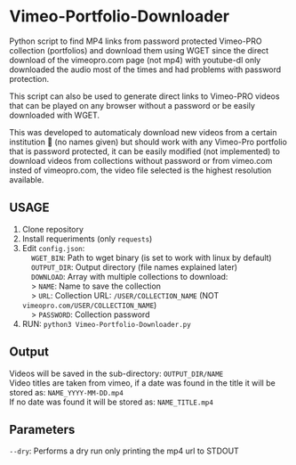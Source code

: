# Vimeo-Portfolio-Downloader
Python script to find MP4 links from password protected Vimeo-PRO collection (portfolios) and download them using WGET since the direct download of the vimeopro.com page (not mp4) with youtube-dl only downloaded the audio most of the times and had problems with password protection.

This script can also be used to generate direct links to Vimeo-PRO videos that can be played on any browser without a password or be easily downloaded with WGET.

This was developed to automaticaly download new videos from a certain institution 👀 (no names given) but should work with any Vimeo-Pro portfolio that is password protected, it can be easily modified (not implemented) to download videos from collections without password or from vimeo.com insted of vimeopro.com, the video file selected is the highest resolution available.

## USAGE
1) Clone repository
2) Install requeriments (only `requests`)
3) Edit `config.json`:  
&nbsp;&nbsp;&nbsp;&nbsp;`WGET_BIN`: Path to wget binary (is set to work with linux by default)  
&nbsp;&nbsp;&nbsp;&nbsp;`OUTPUT_DIR`: Output directory (file names explained later)  
&nbsp;&nbsp;&nbsp;&nbsp;`DOWNLOAD`: Array with multiple collections to download:  
&nbsp;&nbsp;&nbsp;&nbsp;> `NAME`: Name to save the collection  
&nbsp;&nbsp;&nbsp;&nbsp;> `URL`: Collection URL: `/USER/COLLECTION_NAME` (NOT `vimeopro.com/USER/COLLECTION_NAME`)  
&nbsp;&nbsp;&nbsp;&nbsp;> `PASSWORD`: Collection password  
4) RUN: `python3 Vimeo-Portfolio-Downloader.py`

## Output
Videos will be saved in the sub-directory: `OUTPUT_DIR/NAME`  
Video titles are taken from vimeo, if a date was found in the title it will be stored as: `NAME_YYYY-MM-DD.mp4`  
If no date was found it will be stored as: `NAME_TITLE.mp4`  

## Parameters
`--dry`: Performs a dry run only printing the mp4 url to STDOUT
